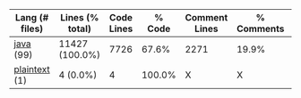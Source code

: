 |Lang (# files)|Lines (% total)|Code Lines|% Code|Comment Lines|% Comments|Blank Lines|% Blank|
| --- | --- | --- | --- | --- | --- | --- | --- |
|[java](https://github.com/FRCTeam5199/Robot-Code-2021/tree/Development/statistics/java/lines_descending.md) (99)|11427 (100.0%)|7726|67.6%|2271|19.9%|1430|12.5%|
|[plaintext](https://github.com/FRCTeam5199/Robot-Code-2021/tree/Development/statistics/plaintext/lines_descending.md) (1)|4 (0.0%)|4|100.0%|X|X|0|0.0%|